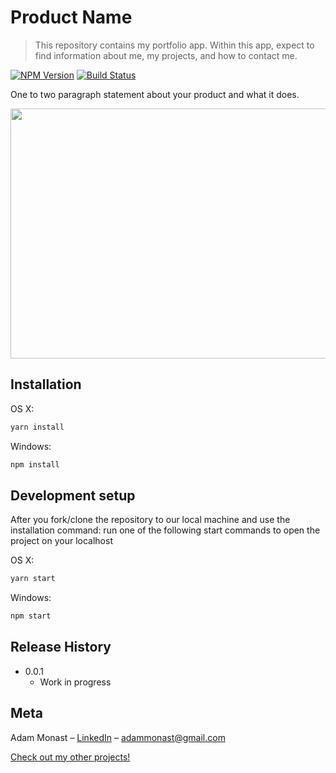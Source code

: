# Product Name

> This repository contains my portfolio app. Within this app, expect to find information about me, my projects, and how to contact me.

[![NPM Version][npm-image]][npm-url]
[![Build Status][travis-image]][travis-url]

One to two paragraph statement about your product and what it does.

<img align="center" src=https://user-images.githubusercontent.com/57102880/94494945-739cc500-01be-11eb-8507-eb1548958177.png width="850" height="400">

## Installation

OS X:

```sh
yarn install
```

Windows:

```sh
npm install
```

## Development setup

After you fork/clone the repository to our local machine and use the installation command: run one of the following start commands to open the project on your localhost

OS X:

```sh
yarn start
```

Windows:

```sh
npm start
```

## Release History

- 0.0.1
  - Work in progress

## Meta

Adam Monast – [LinkedIn](https://www.linkedin.com/in/adam-monast/) – adammonast@gmail.com

[Check out my other projects!](https://github.com/Adammonast)

<!-- Markdown link & img dfn's -->

[npm-image]: https://img.shields.io/npm/v/datadog-metrics.svg?style=flat-square
[npm-url]: https://npmjs.org/package/datadog-metrics
[travis-image]: https://img.shields.io/travis/dbader/node-datadog-metrics/master.svg?style=flat-square
[travis-url]: https://travis-ci.org/dbader/node-datadog-metrics
